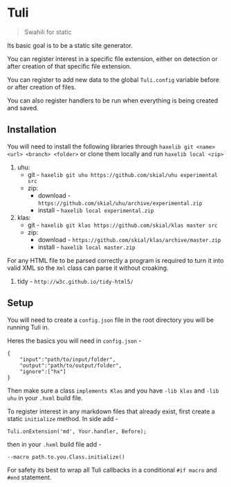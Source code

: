 # Tuli

> Swahili for static

Its basic goal is to be a static site generator. 

You can register interest in a specific file extension, either on detection
or after creation of that specific file extension.

You can register to add new data to the global `Tuli.config` variable before or
after creation of files.

You can also register handlers to be run when everything is being created and saved.

## Installation

You will need to install the following libraries through `haxelib git <name> <url>
<branch> <folder>` or clone them locally and run `haxelib local <zip>`

1. uhu: 
	+ git - `haxelib git uhu https://github.com/skial/uhu experimental src`
	+ zip:
		* download - `https://github.com/skial/uhu/archive/experimental.zip`
		* install - `haxelib local experimental.zip`
2. klas:
	+ git - `haxelib git klas https://github.com/skial/klas master src`
	+ zip:
		* download - `https://github.com/skial/klas/archive/master.zip`
		* install - `haxelib local master.zip`
		
For any HTML file to be parsed correctly a program is required to turn it into valid
XML so the `Xml` class can parse it without croaking.

1. tidy - `http://w3c.github.io/tidy-html5/`

## Setup

You will need to create a `config.json` file in the root directory you will be running
Tuli in.

Heres the basics you will need in `config.json` -

```
{
	"input":"path/to/input/folder",
	"output":"path/to/output/folder",
	"ignore":["hx"]
}
```

Then make sure a class `implements Klas` and you have `-lib klas` and `-lib uhu` in
your `.hxml` build file.

To register interest in any markdown files that already exist, first create a static
`initialize` method. In side add -

```
Tuli.onExtension('md', Your.handler, Before);
```

then in your `.hxml` build file add -

```
--macro path.to.you.Class.initialize()
```

For safety its best to wrap all Tuli callbacks in a conditional `#if macro` and 
`#end` statement.